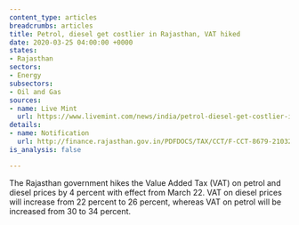 ```yaml
---
content_type: articles
breadcrumbs: articles
title: Petrol, diesel get costlier in Rajasthan, VAT hiked
date: 2020-03-25 04:00:00 +0000
states:
- Rajasthan
sectors:
- Energy
subsectors:
- Oil and Gas
sources:
- name: Live Mint
  url: https://www.livemint.com/news/india/petrol-diesel-get-costlier-in-rajasthan-vat-hiked-11584860021087.html
details:
- name: Notification
  url: http://finance.rajasthan.gov.in/PDFDOCS/TAX/CCT/F-CCT-8679-21032020.pdf
is_analysis: false

---
```

The Rajasthan government hikes the Value Added Tax (VAT) on petrol and diesel prices by 4 percent with effect from March 22. VAT on diesel prices will increase from 22 percent to 26 percent, whereas VAT on petrol will be increased from 30 to 34 percent.